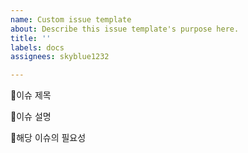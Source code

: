 ```yaml
---
name: Custom issue template
about: Describe this issue template's purpose here.
title: ''
labels: docs
assignees: skyblue1232

---
```


📌이슈 제목

📜이슈 설명

📁해당 이슈의 필요성
